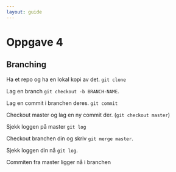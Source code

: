 ```yaml
---
layout: guide
---
```


# Oppgave 4

## Branching

Ha et repo og ha en lokal kopi av det. ```git clone```

Lag en branch ```git checkout -b BRANCH-NAME```.

Lag en commit i branchen deres. ```git commit```

Checkout master og lag en ny commit der. (`git checkout master`)

Sjekk loggen på master ```git log```

Checkout branchen din og skriv ```git merge master```.

Sjekk loggen din nå ```git log```.


Commiten fra master ligger nå i branchen
